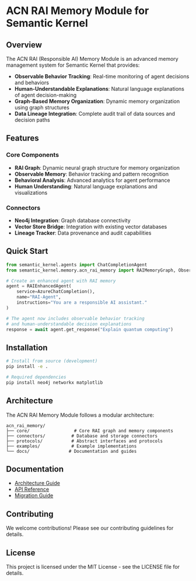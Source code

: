 # ACN RAI Memory Module for Semantic Kernel

## Overview

The ACN RAI (Responsible AI) Memory Module is an advanced memory management system for Semantic Kernel that provides:

- **Observable Behavior Tracking**: Real-time monitoring of agent decisions and behaviors
- **Human-Understandable Explanations**: Natural language explanations of agent decision-making
- **Graph-Based Memory Organization**: Dynamic memory organization using graph structures
- **Data Lineage Integration**: Complete audit trail of data sources and decision paths

## Features

### Core Components

- **RAI Graph**: Dynamic neural graph structure for memory organization
- **Observable Memory**: Behavior tracking and pattern recognition
- **Behavioral Analysis**: Advanced analytics for agent performance
- **Human Understanding**: Natural language explanations and visualizations

### Connectors

- **Neo4j Integration**: Graph database connectivity
- **Vector Store Bridge**: Integration with existing vector databases
- **Lineage Tracker**: Data provenance and audit capabilities

## Quick Start

```python
from semantic_kernel.agents import ChatCompletionAgent
from semantic_kernel.memory.acn_rai_memory import RAIMemoryGraph, ObservableBehavior

# Create an enhanced agent with RAI memory
agent = RAIEnhancedAgent(
    service=AzureChatCompletion(),
    name="RAI-Agent",
    instructions="You are a responsible AI assistant."
)

# The agent now includes observable behavior tracking
# and human-understandable decision explanations
response = await agent.get_response("Explain quantum computing")
```

## Installation

```bash
# Install from source (development)
pip install -e .

# Required dependencies
pip install neo4j networkx matplotlib
```

## Architecture

The ACN RAI Memory Module follows a modular architecture:

```
acn_rai_memory/
├── core/                 # Core RAI graph and memory components
├── connectors/          # Database and storage connectors  
├── protocols/           # Abstract interfaces and protocols
├── examples/            # Example implementations
└── docs/               # Documentation and guides
```

## Documentation

- [Architecture Guide](docs/architecture.md)
- [API Reference](docs/api_reference.md) 
- [Migration Guide](docs/migration_guide.md)

## Contributing

We welcome contributions! Please see our contributing guidelines for details.

## License

This project is licensed under the MIT License - see the LICENSE file for details.
